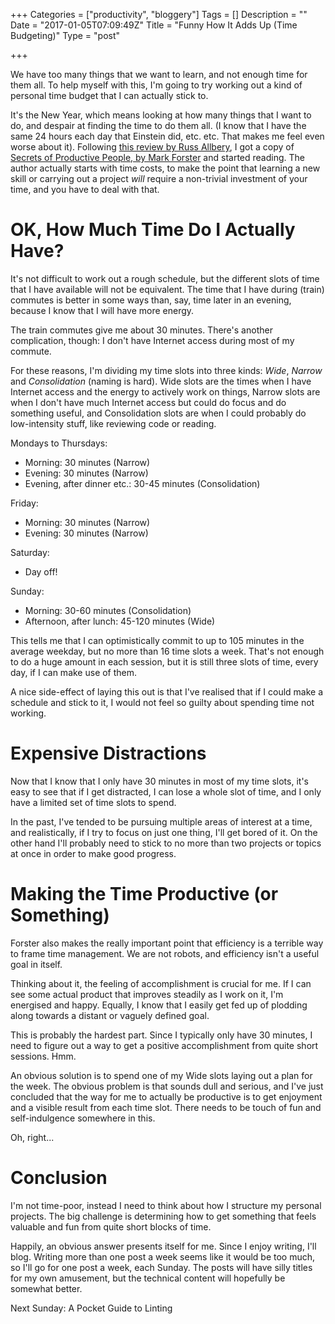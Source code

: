 +++
Categories = ["productivity", "bloggery"]
Tags = []
Description = ""
Date = "2017-01-05T07:09:49Z"
Title = "Funny How It Adds Up (Time Budgeting)"
Type = "post"

+++

We have too many things that we want to learn, and not enough time for them all.
To help myself with this, I'm going to try working out a kind of
personal time budget that I can actually stick to.

<!--more-->

It's the New Year, which means looking at how many things that I want to do, and
despair at finding the time to do them all. (I know that I have the same 24
hours each day that Einstein did, etc. etc. That makes me feel even worse about
it). Following [this review by Russ
Allbery](https://www.eyrie.org/~eagle/reviews/books/1-4736-0885-6.html), I got a
copy of [Secrets of Productive People, by Mark
Forster](http://markforster.squarespace.com/) and started reading. The author
actually starts with time costs, to make the point that learning a new skill or
carrying out a project _will_ require a non-trivial investment of your time, and
you have to deal with that.

# OK, How Much Time Do I Actually Have?

It's not difficult to work out a rough schedule, but the different slots of time
that I have available will not be equivalent. The time that I have during
(train) commutes is better in some ways than, say, time later in an evening,
because I know that I will have more energy.

The train commutes give me about 30 minutes. There's another complication,
though: I don't have Internet access during most of my commute.

For these reasons, I'm dividing my time slots into three kinds: _Wide_, _Narrow_
and _Consolidation_ (naming is hard). Wide slots are the times when I have
Internet access and the energy to actively work on things, Narrow slots are when
I don't have much Internet access but could do focus and do something useful, and
Consolidation slots are when I could probably do low-intensity stuff, like
reviewing code or reading.

Mondays to Thursdays:

- Morning: 30 minutes (Narrow)
- Evening: 30 minutes (Narrow)
- Evening, after dinner etc.: 30-45 minutes (Consolidation)

Friday:

- Morning: 30 minutes (Narrow)
- Evening: 30 minutes (Narrow)

Saturday:

- Day off!

Sunday:

- Morning: 30-60 minutes (Consolidation)
- Afternoon, after lunch: 45-120 minutes (Wide)

This tells me that I can optimistically commit to up to 105 minutes in the
average weekday, but no more than 16 time slots a week. That's not enough to do
a huge amount in each session, but it is still three slots of time, every day,
if I can make use of them.

A nice side-effect of laying this out is that I've realised that if I could make
a schedule and stick to it, I would not feel so guilty about spending time not
working.

# Expensive Distractions

Now that I know that I only have 30 minutes in most of my time slots, it's easy
to see that if I get distracted, I can lose a whole slot of time, and I only
have a limited set of time slots to spend.

In the past, I've tended to be pursuing multiple areas of interest at a time,
and realistically, if I try to focus on just one thing, I'll get bored of it. On
the other hand I'll probably need to stick to no more than two projects or
topics at once in order to make good progress.

# Making the Time Productive (or Something)

Forster also makes the really important point that efficiency is a terrible way
to frame time management. We are not robots, and efficiency isn't a useful goal
in itself.

Thinking about it, the feeling of accomplishment is crucial for me. If
I can see some actual product that improves steadily as I work on it, I'm
energised and happy. Equally, I know that I easily get fed up of plodding along
towards a distant or vaguely defined goal.

This is probably the hardest part. Since I typically only have 30 minutes, I
need to figure out a way to get a positive accomplishment from quite short
sessions. Hmm.

An obvious solution is to spend one of my Wide slots laying out a plan for the
week. The obvious problem is that sounds dull and serious, and I've just
concluded that the way for me to actually be productive is to get enjoyment and
a visible result from each time slot. There needs to be  touch of fun and
self-indulgence somewhere in this.

Oh, right...

# Conclusion

I'm not time-poor, instead I need to think
about how I structure my personal projects. The big challenge is determining
how to get something that feels valuable and fun from quite short blocks of time.

Happily, an obvious answer presents itself for me. Since I enjoy writing, I'll
blog. Writing more than one post a week seems like it would be too much, so I'll
go for one post a week, each Sunday. The posts will have silly titles for my own
amusement, but the technical content will hopefully be somewhat better.

Next Sunday: A Pocket Guide to Linting
